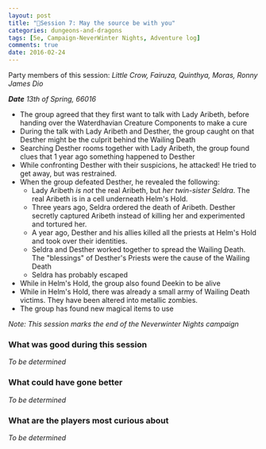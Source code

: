 ```yaml
---
layout: post
title: "🐲Session 7: May the source be with you"
categories: dungeons-and-dragons
tags: [5e, Campaign-NeverWinter Nights, Adventure log]
comments: true
date: 2016-02-24
---
```


Party members of this session: _Little Crow, Fairuza, Quinthya, Moras, Ronny James Dio_

_**Date** 13th of Spring, 66016_

- The group agreed that they first want to talk with Lady Aribeth, before handing over the Waterdhavian Creature Components to make a cure
- During the talk with Lady Aribeth and Desther, the group caught on that Desther might be the culprit behind the Wailing Death
- Searching Desther rooms together with Lady Aribeth, the group found clues that 1 year ago something happened to Desther
- While confronting Desther with their suspicions, he attacked! He tried to get away, but was restrained.
- When the group defeated Desther, he revealed the following:
  - Lady Aribeth *is not* the real Aribeth, but *her twin-sister Seldra*. The real Aribeth is in a cell underneath Helm's Hold.
  - Three years ago, Seldra ordered the death of Aribeth. Desther secretly captured Aribeth instead of killing her and experimented and tortured her.
  - A year ago, Desther and his allies killed all the priests at Helm's Hold and took over their identities.
  - Seldra and Desther worked together to spread the Wailing Death. The "blessings" of Desther's Priests were the cause of the Wailing Death
  - Seldra has probably escaped
- While in Helm's Hold, the group also found Deekin to be alive
- While in Helm's Hold, there was already a small army of Wailing Death victims. They have been altered into metallic zombies.
- The group has found new magical items to use

_Note: This session marks the end of the Neverwinter Nights campaign_

### What was good during this session
_To be determined_

### What could have gone better
_To be determined_

### What are the players most curious about
_To be determined_